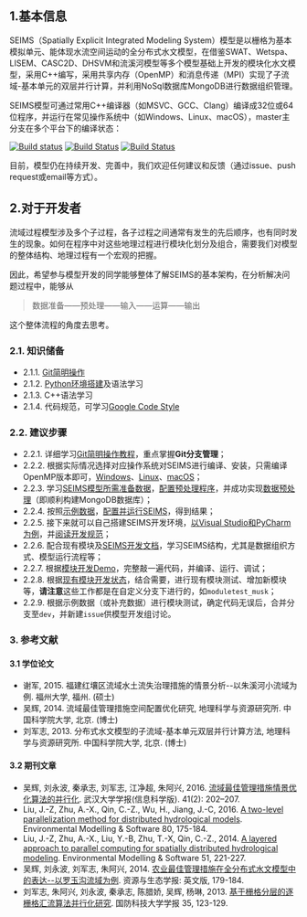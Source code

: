 ## 1.基本信息
SEIMS（Spatially Explicit Integrated Modeling System）模型是以栅格为基本模拟单元、能体现水流空间运动的全分布式水文模型，在借鉴SWAT、Wetspa、LISEM、CASC2D、DHSVM和流溪河模型等多个模型基础上开发的模块化水文模型，采用C++编写，采用共享内存（OpenMP）和消息传递（MPI）实现了子流域-基本单元的双层并行计算，并利用NoSql数据库MongoDB进行数据组织管理。

SEIMS模型可通过常用C++编译器（如MSVC、GCC、Clang）编译成32位或64位程序，并运行在常见操作系统中（如Windows、Linux、macOS），master主分支在多个平台下的编译状态：

[![Build status](https://ci.appveyor.com/api/projects/status/i3mxjy0wjgphcyu1/branch/master?svg=true)](https://ci.appveyor.com/project/lreis-2415/seims/branch/master) [![Build Status](http://badges.herokuapp.com/travis/lreis2415/SEIMS?branch=master&env=BUILD_NAME=linux_gcc48&label=linux_gcc48)](https://travis-ci.org/lreis2415/SEIMS) [![Build Status](http://badges.herokuapp.com/travis/lreis2415/SEIMS?branch=master&env=BUILD_NAME=osx_xcode&label=osx_clang)](https://travis-ci.org/lreis2415/SEIMS)

目前，模型仍在持续开发、完善中，我们欢迎任何建议和反馈（通过issue、push request或email等方式）。

## 2.对于开发者

流域过程模型涉及多个子过程，各子过程之间通常有发生的先后顺序，也有同时发生的现象。如何在程序中对这些地理过程进行模块化划分及组合，需要我们对模型的整体结构、地理过程有一个宏观的把握。

因此，希望参与模型开发的同学能够整体了解SEIMS的基本架构，在分析解决问题过程中，能够从
>数据准备——预处理——输入——运算——输出

这个整体流程的角度去思考。


### 2.1. 知识储备

+ 2.1.1. [Git简明操作](Git-guidance)
+ 2.1.2. [Python环境搭建](https://zhulj.net/python/2016/03/18/Python-Env-For-GISer.html)及语法学习
+ 2.1.3. C++语法学习
+ 2.1.4. 代码规范，可学习[Google Code Style](https://github.com/google/styleguide)

### 2.2. 建议步骤

+ 2.2.1. 详细学习[Git简明操作教程](Git-guidance)，重点掌握**Git分支管理**；
+ 2.2.2. 根据实际情况选择对应操作系统对SEIMS进行编译、安装，只需编译OpenMP版本即可，[Windows](Windows)、[Linux](Linux)、[macOS](macOS)；
+ 2.2.3. 学习[SEIMS模型所需准备数据](Data-preparation)，[配置预处理程序](Construct-python-env)，并成功实现[数据预处理](Data-preprocess)（即顺利构建MongoDB数据库）；
+ 2.2.4. 按照[示例数据](Dianbu)，[配置并运行SEIMS](Executation-and-calibration)，得到结果；
+ 2.2.5. 接下来就可以自己搭建SEIMS开发环境，[以Visual Studio和PyCharm为例](Develop-environment)，并[阅读开发规范](Coding-protocol)；
+ 2.2.6. 配合现有模块及[SEIMS开发文档](https://lreis2415.github.io/SEIMS/)，学习SEIMS结构，尤其是数据组织方式、模型运行流程等；
+ 2.2.7. 根据[模块开发Demo](Module-demo)，完整敲一遍代码，并编译、运行、调试；
+ 2.2.8. 根据[现有模块开发状态](Module-in-development)，结合需要，进行现有模块测试、增加新模块等，**请注意**这些工作都是在自定义分支下进行的，如`moduletest_musk`；
+ 2.2.9. 根据示例数据（或补充数据）进行模块测试，确定代码无误后，合并分支至`dev`，并新建`issue`供模型开发组讨论。

### 3. 参考文献

#### 3.1 学位论文

+ 谢军, 2015. 福建红壤区流域水土流失治理措施的情景分析--以朱溪河小流域为例. 福州大学, 福州. (硕士)
+ 吴辉, 2014. 流域最佳管理措施空间配置优化研究, 地理科学与资源研究所. 中国科学院大学, 北京. (博士)
+ 刘军志, 2013. 分布式水文模型的子流域-基本单元双层并行计算方法, 地理科学与资源研究所. 中国科学院大学, 北京. (博士)

#### 3.2 期刊文章

+ 吴辉, 刘永波, 秦承志, 刘军志, 江净超, 朱阿兴, 2016. [流域最佳管理措施情景优化算法的并行化](http://www.cnki.net/kcms/doi/10.13203/j.whugis20140048.html). 武汉大学学报(信息科学版). 41(2): 202–207.
+ Liu, J.-Z, Zhu, A.-X., Qin, C.-Z., Wu, H., Jiang, J.-C, 2016. [A two-level parallelization method for distributed hydrological models](http://dx.doi.org/10.1016/j.envsoft.2016.02.032). Environmental Modelling & Software 80, 175-184.
+ Liu, J.-Z, Zhu, A.-X., Liu, Y.-B, Zhu, T.-X, Qin, C.-Z., 2014. [A layered approach to parallel computing for spatially distributed hydrological modeling](http://dx.doi.org/10.1016/j.envsoft.2013.10.005). Environmental Modelling & Software 51, 221-227.
+ 吴辉, 刘永波, 刘军志, 朱阿兴, 2014. [农业最佳管理措施在全分布式水文模型中的表达--以罗玉沟流域为例](http://www.cnki.net/kcms/detail/detail.aspx?dbcode=CJFD&filename=JORE201402011&dbname=CJFD2014&uid=WEEvREcwSlJHSldRa1FhcEE0NXdnZ3lnczMwU2hwUHdrU0I0MkQzNUsyUT0=$9A4hF_YAuvQ5obgVAqNKPCYcEjKensW4ggI8Fm4gTkoUKaID8j8gFw!!). 资源与生态学报: 英文版, 179-184.
+ 刘军志, 朱阿兴, 刘永波, 秦承志, 陈腊娇, 吴辉, 杨琳, 2013. [基于栅格分层的逐栅格汇流算法并行化研究](http://www.cnki.net/kcms/detail/detail.aspx?dbcode=CJFD&filename=GFKJ201301023&dbname=CJFD2013&uid=WEEvREcwSlJHSldRa1FhcEE0NXdnZ3lnczMwU2hwUHdrU0I0MkQzNUsyUT0=$9A4hF_YAuvQ5obgVAqNKPCYcEjKensW4ggI8Fm4gTkoUKaID8j8gFw!!). 国防科技大学学报 35, 123-129.
